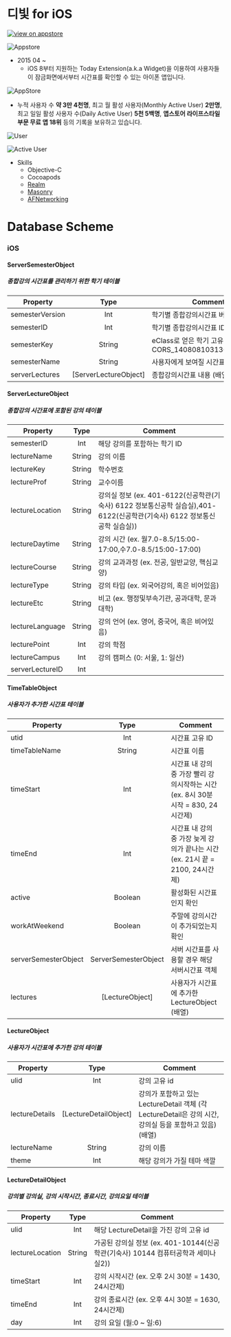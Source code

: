 # 디빛 for iOS
[![view on appstore](http://www.leechy.ru/inn/appstore-en.png)](https://itunes.apple.com/us/app/dibich-siganpyoaeb/id982776253?l=ko&ls=1&mt=8)

![Appstore](http://i.imgur.com/rcSoLLT.png)


* 2015 04 ~
  * iOS 8부터 지원하는 Today Extension(a.k.a Widget)을 이용하여 사용자들이 잠금화면에서부터 시간표를 확인할 수 있는 아이폰 앱입니다.

![AppStore](http://i.imgur.com/rcSoLLT.png)

  * 누적 사용자 수 **약 3만 4천명**, 최고 월 활성 사용자(Monthly Active User) **2만명**, 최고 일일 활성 사용자 수(Daily Active User) **5천 5백명**, **앱스토어 라이프스타일 부문 무료 앱 18위** 등의 기록을 보유하고 있습니다.

![User](http://i.imgur.com/23OELsc.png)

![Active User](http://i.imgur.com/vXL76dQ.png)

  * Skills
    * Objective-C
    * Cocoapods
    * [Realm](https://realm.io/kr/)
    * [Masonry](https://cocoapods.org/pods/Masonry)
    * [AFNetworking](https://cocoapods.org/pods/AFNetworking)


# Database Scheme

### iOS
#### ServerSemesterObject
##### 종합강의 시간표를 관리하기 위한 학기 테이블
| Property        |          Type         | Comment                                                    |
|-----------------|:---------------------:|------------------------------------------------------------|
| semesterVersion | Int                   | 학기별 종합강의시간표 버전                                 |
| semesterID      | Int                   | 학기별 종합강의시간표 ID                                   |
| semesterKey     | String                | eClass로 얻은 학기 고유 키 (ex. CORS_14080810313693080d9e) |
| semesterName    | String                | 사용자에게 보여질 시간표 이름                              |
| serverLectures  | [ServerLectureObject] | 종합강의시간표 내용 (배열)                                 |

#### ServerLectureObject
##### 종합강의 시간표에 포함된 강의 테이블
| Property        |  Type  | Comment                                                                                                                   |
|-----------------|:------:|---------------------------------------------------------------------------------------------------------------------------|
| semesterID      | Int    | 해당 강의를 포함하는 학기 ID                                                                                              |
| lectureName     | String | 강의 이름                                                                                                                 |
| lectureKey      | String | 학수번호                                                                                                                  |
| lectureProf     | String | 교수이름                                                                                                                  |
| lectureLocation | String | 강의실 정보 (ex. 401-6122(신공학관(기숙사) 6122 정보통신공학 실습실),401-6122(신공학관(기숙사) 6122 정보통신공학 실습실)) |
| lectureDaytime  | String | 강의 시간 (ex. 월7.0-8.5/15:00-17:00,수7.0-8.5/15:00-17:00)                                                               |
| lectureCourse   | String | 강의 교과과정 (ex. 전공, 일반교양, 핵심교양)                                                                              |
| lectureType     | String | 강의 타입 (ex. 외국어강의, 혹은 비어있음)                                                                                 |
| lectureEtc      | String | 비고 (ex. 행정및부속기관, 공과대학, 문과대학)                                                                             |
| lectureLanguage | String | 강의 언어 (ex. 영어, 중국어, 혹은 비어있음)                                                                               |
| lecturePoint    | Int    | 강의 학점                                                                                                                 |
| lectureCampus   | Int    | 강의 캠퍼스 (0: 서울, 1: 일산)                                                                                            |
| serverLectureID | Int    |                                                                                                                           |

#### TimeTableObject
##### 사용자가 추가한 시간표 테이블
| Property             |         Type         |                                      Comment                                      |
|----------------------|:--------------------:|---------------------------------------------------------------------------------|
| utid                 |          Int         | 시간표 고유 ID                                                                    |
| timeTableName        |        String        | 시간표 이름                                                                       |
| timeStart            |          Int         | 시간표 내 강의 중 가장 빨리 강의시작하는 시간 (ex. 8시 30분 시작 = 830, 24시간제) |
| timeEnd              | Int                  | 시간표 내 강의 중 가장 늦게 강의가 끝나는 시간 (ex. 21시 끝 = 2100, 24시간제)     |
| active               | Boolean              | 활성화된 시간표인지 확인                                                          |
| workAtWeekend        | Boolean              | 주말에 강의시간이 추가되었는지 확인                                               |
| serverSemesterObject | ServerSemesterObject | 서버 시간표를 사용할 경우 해당 서버시간표 객체                                    |
| lectures             | [LectureObject]      | 사용자가 시간표에 추가한 LectureObject (배열)                                     |

#### LectureObject
##### 사용자가 시간표에 추가한 강의 테이블
| Property       |          Type         |                                                  Comment                                                 |
|----------------|:---------------------:|--------------------------------------------------------------------------------------------------------|
| ulid           |          Int          | 강의 고유 id                                                                                             |
| lectureDetails | [LectureDetailObject] | 강의가 포함하고 있는 LectureDetail 객체 (각 LectureDetail은 강의 시간, 강의실 등을 포함하고 있음) (배열) |
| lectureName    |         String        | 강의 이름                                                                                                |
| theme          | Int                   | 해당 강의가 가질 테마 색깔                                                                               |

#### LectureDetailObject
##### 강의별 강의실, 강의 시작시간, 종료시간, 강의요일 테이블
| Property        |  Type  |                                      Comment                                      |
|-----------------|:------:|---------------------------------------------------------------------------------|
| ulid            |   Int  | 해당 LectureDetail을 가진 강의 고유 id                                            |
| lectureLocation | String | 가공된 강의실 정보 (ex. 401-10144(신공학관(기숙사) 10144 컴퓨터공학과 세미나실2)) |
| timeStart       |   Int  | 강의 시작시간 (ex. 오후 2시 30분 = 1430, 24시간제)                                |
| timeEnd         | Int    | 강의 종료시간 (ex. 오후 4시 30분 = 1630, 24시간제)                                |
| day             | Int    | 강의 요일 (월:0 ~ 일:6)                                                           |
